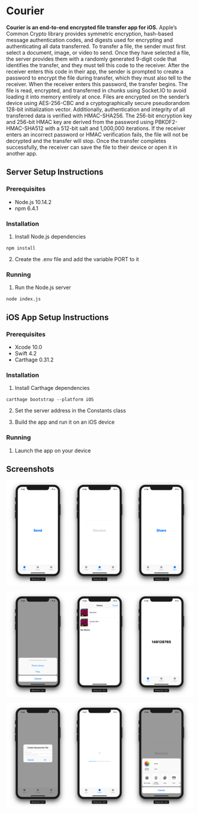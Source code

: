 # Courier

**Courier is an end-to-end encrypted file transfer app for iOS.** Apple’s Common Crypto library provides symmetric encryption, hash-based message authentication codes, and digests used for encrypting and authenticating all data transferred. To transfer a file, the sender must first select a document, image, or video to send. Once they have selected a file, the server provides them with a randomly generated 9-digit code that identifies the transfer, and they must tell this code to the receiver. After the receiver enters this code in their app, the sender is prompted to create a password to encrypt the file during transfer, which they must also tell to the receiver. When the receiver enters this password, the transfer begins. The file is read, encrypted, and transferred in chunks using Socket.IO to avoid loading it into memory entirely at once. Files are encrypted on the sender’s device using AES-256-CBC and a cryptographically secure pseudorandom 128-bit initialization vector. Additionally, authentication and integrity of all transferred data is verified with HMAC-SHA256. The 256-bit encryption key and 256-bit HMAC key are derived from the password using PBKDF2-HMAC-SHA512 with a 512-bit salt and 1,000,000 iterations. If the receiver enters an incorrect password or HMAC verification fails, the file will not be decrypted and the transfer will stop. Once the transfer completes successfully, the receiver can save the file to their device or open it in another app.

## Server Setup Instructions

### Prerequisites

* Node.js 10.14.2
* npm 6.4.1

### Installation

1. Install Node.js dependencies

```
npm install
```

2. Create the .env file and add the variable PORT to it

### Running

1. Run the Node.js server

```
node index.js
```

## iOS App Setup Instructions

### Prerequisites

* Xcode 10.0
* Swift 4.2
* Carthage 0.31.2

### Installation

1. Install Carthage dependencies

```
carthage bootstrap --platform iOS
```

2. Set the server address in the Constants class

3. Build the app and run it on an iOS device

### Running

1. Launch the app on your device

## Screenshots

![Tabs](screenshots/tabs.png)

![Sending](screenshots/sending.png)

![Receiving](screenshots/receiving.png)
